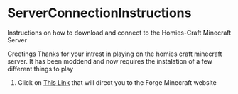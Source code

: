 # ServerConnectionInstructions
Instructions on how to download and connect to the Homies-Craft Minecraft Server

Greetings Thanks for your intrest in playing on the homies craft minecraft server. It has been moddend and now requires the instalation of a few different things to play 

1. Click on [This Link](https://files.minecraftforge.net/net/minecraftforge/forge/) that will direct you to the Forge Minecraft website

